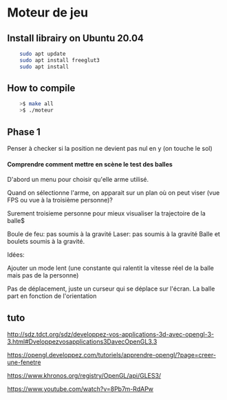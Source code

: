# Moteur de jeu

## Install librairy on Ubuntu 20.04

```bash
    sudo apt update
    sudo apt install freeglut3
    sudo apt install 
```

## How to compile

```bash
    >$ make all
    >$ ./moteur
```



## Phase 1

Penser à checker si la position ne devient pas nul en y (on touche le sol)

#### Comprendre comment mettre en scène le test des balles

D'abord un menu pour choisir qu'elle arme utilisé.

Quand on sélectionne l'arme, on apparait sur un plan où on peut viser (vue FPS ou vue à la troisième personne)?

Surement troisieme personne pour mieux visualiser la trajectoire de la balle$

Boule de feu: pas soumis à la gravité
Laser: pas soumis à la gravité
Balle et boulets soumis à la gravité.




Idées:

Ajouter un mode lent (une constante qui ralentit la vitesse réel de la balle mais pas de la personne)

Pas de déplacement, juste un curseur qui se déplace sur l'écran.
La balle part en fonction de l'orientation

## tuto
http://sdz.tdct.org/sdz/developpez-vos-applications-3d-avec-opengl-3-3.html#Dveloppezvosapplications3DavecOpenGL3.3

https://opengl.developpez.com/tutoriels/apprendre-opengl/?page=creer-une-fenetre

https://www.khronos.org/registry/OpenGL/api/GLES3/

https://www.youtube.com/watch?v=8Pb7m-RdAPw